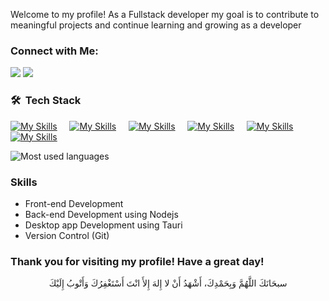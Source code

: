 Welcome to my profile!
 As a Fullstack developer my goal is to contribute to meaningful projects and continue learning and growing as a developer

### Connect with Me:

<a href="https://linkedin.com/in/mohammed-mansour-173ba0279/" target="_blank"><img src="https://img.shields.io/badge/--0077B5?style=for-the-badge&logo=Linkedin&logoColor=white"/></a>
<a href="https://t.me/Mohammedmansour200" target="_blank"><img src="https://img.shields.io/badge/-Mohammad%20Mansour-0077B5?style=for-the-badge&logo=Telegram&logoColor=white"/></a>

### 🛠 &nbsp;Tech Stack

[![My Skills](https://skillicons.dev/icons?i=html)](https://skillicons.dev) &nbsp;&nbsp;&nbsp;&nbsp;[![My Skills](https://skillicons.dev/icons?i=css,tailwind,sass)](https://skillicons.dev) &nbsp;&nbsp;&nbsp;&nbsp;[![My Skills](https://skillicons.dev/icons?i=js,ts,webpack,vite)](https://skillicons.dev) &nbsp;&nbsp;&nbsp;&nbsp;[![My Skills](https://skillicons.dev/icons?i=react)](https://skillicons.dev) &nbsp;&nbsp;&nbsp;&nbsp;[![My Skills](https://skillicons.dev/icons?i=git)](https://skillicons.dev) &nbsp;&nbsp;&nbsp;&nbsp;[![My Skills](https://skillicons.dev/icons?i=nodejs,expressjs)](https://skillicons.dev)


![Most used languages](https://github-readme-stats.vercel.app/api/top-langs/?username=mohammadmansour200&theme=tokyonight)

### Skills
- Front-end Development
- Back-end Development using Nodejs
- Desktop app Development using Tauri
- Version Control (Git)

### Thank you for visiting my profile! Have a great day!

<div style="text-align: center;">سبحَانَكَ اللَّهُمَّ وَبِحَمْدِكَ، أَشْهَدُ أَنْ لا إِلهَ إِلأَ انْتَ أَسْتَغْفِرُكَ وَأَتْوبُ إِلَيْكَ</div>
